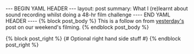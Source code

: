 --- BEGIN YAML HEADER ---
layout: post
summary: What I (re)learnt about sound recording whilst doing a 48-hr film challenge
---- END YAML HEADER ----
{% block post_body %}
This is a follow on from [yesterday's](/posts/2013-03-09-48_hr_film_challenge_practice.html "48 hr film challenge practice") post on our weekend's filming. 
{% endblock post_body %}

{% block post_right %}
{# Optional right hand side stuff #}
{% endblock post_right %}
